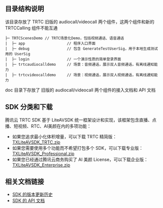 ## 目录结构说明

该目录存放了 TRTC 旧版的 audiocall/videocall 两个组件，这两个组件和新的 TRTCCalling 组件不能互通

```
├─ TRTCScenesDemo // TRTC场景化Demo，包括视频通话、语音通话
|  ├─ app                   // 程序入口界面
|  ├─ debug                 // 包含 GenerateTestUserSig，用于本地生成测试用的 UserSig
|  ├─ login                 // 一个演示性质的简单登录界面
|  ├─ trtcaudiocalldemo     // 场景：音频通话，展示双人音频通话，有离线通知能力
|  ├─ trtcvideocalldemo     // 场景：视频通话，展示双人视频通话，有离线通知能力
```

doc 目录下存放了 旧版的 audiocall/videocall 两个组件的接入文档和 API 文档

## SDK 分类和下载

腾讯云 TRTC SDK 基于 LiteAVSDK 统一框架设计和实现，该框架包含直播、点播、短视频、RTC、AI美颜在内的多项功能：
- 如果您追求最小化体积增量，可以下载 TRTC 精简版：[TXLiteAVSDK_TRTC.zip](https://cloud.tencent.com/document/product/647/32689#TRTC)
- 如果您需要使用多个功能而不希望打包多个 SDK，可以下载专业版：[TXLiteAVSDK_Professional.zip](https://cloud.tencent.com/document/product/647/32689#Professional)
- 如果您已经通过腾讯云商务购买了 AI 美颜 License，可以下载企业版：[TXLiteAVSDK_Enterprise.zip](https://cloud.tencent.com/document/product/647/32689#Enterprise)

## 相关文档链接

- [SDK 的版本更新历史](https://github.com/tencentyun/TRTCSDK/releases)
- [SDK 的 API 文档](http://doc.qcloudtrtc.com/md_introduction_trtc_Android_%E6%A6%82%E8%A7%88.html)